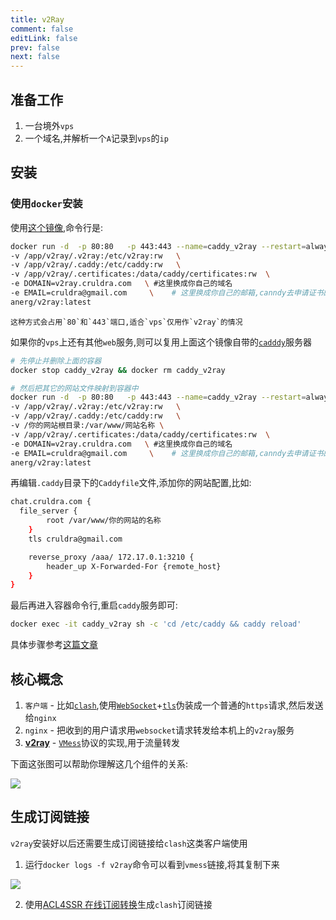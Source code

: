 ```yaml
---
title: v2Ray
comment: false
editLink: false
prev: false
next: false
---
```


## 准备工作

1. 一台境外`vps`
2. 一个域名,并解析一个`A`记录到`vps`的`ip`

## 安装

### 使用`docker`安装

使用[这个镜像](https://github.com/anerg2046/Caddy_V2ray),命令行是:

```bash
docker run -d  -p 80:80   -p 443:443 --name=caddy_v2ray --restart=always  \
-v /app/v2ray/.v2ray:/etc/v2ray:rw   \
-v /app/v2ray/.caddy:/etc/caddy:rw   \
-v /app/v2ray/.certificates:/data/caddy/certificates:rw  \   
-e DOMAIN=v2ray.cruldra.com   \ #这里换成你自己的域名
-e EMAIL=cruldra@gmail.com     \    # 这里换成你自己的邮箱,canndy去申请证书的时候会用到
anerg/v2ray:latest
```

<CommandBuilder :editors='[
{
"label": "容器名称",
"placeholder": "docker容器的名称",
"field": "dockerContainerName",
"type": "text",
"defaultValue": "v2ray"
},
{
"label": "http端口",
"placeholder": "映射到caddy容器的80端口",
"field": "httpPort",
"type": "number",
"defaultValue": 80
},
{
"label": "https端口",
"placeholder": "映射到caddy容器的443端口",
"field": "httpsPort",
"type": "number",
"defaultValue": 443
},
{
"label": "域名",
"placeholder": "v2ray.xxx.com",
"field": "domain",
"type": "text"
},
{
"label": "邮箱",
"placeholder": "caddy去申请证书的时候会用到",
"field": "email",
"type": "text",
"defaultValue": "cruldra@gmail.com"
}
]' cmdTemplate="docker run -d  -p {httpPort}:80   -p {httpsPort}:443 --name={dockerContainerName} --restart=always  \
-v /app/v2ray/.v2ray:/etc/v2ray:rw   \
-v /app/v2ray/.caddy:/etc/caddy:rw   \
-v /app/v2ray/.certificates:/data/caddy/certificates:rw  \
-e DOMAIN={domain}  \
-e EMAIL={email}     \
anerg/v2ray:latest" />


    这种方式会占用`80`和`443`端口,适合`vps`仅用作`v2ray`的情况

如果你的`vps`上还有其他`web`服务,则可以复用上面这个镜像自带的[`cadddy`](https://caddyserver.com/)服务器

```bash
# 先停止并删除上面的容器
docker stop caddy_v2ray && docker rm caddy_v2ray 

# 然后把其它的网站文件映射到容器中
docker run -d  -p 80:80   -p 443:443 --name=caddy_v2ray --restart=always  \
-v /app/v2ray/.v2ray:/etc/v2ray:rw   \
-v /app/v2ray/.caddy:/etc/caddy:rw   \
-v /你的网站根目录:/var/www/网站名称 \
-v /app/v2ray/.certificates:/data/caddy/certificates:rw  \   
-e DOMAIN=v2ray.cruldra.com   \ #这里换成你自己的域名
-e EMAIL=cruldra@gmail.com     \    # 这里换成你自己的邮箱,canndy去申请证书的时候会用到
anerg/v2ray:latest
```

再编辑`.caddy`目录下的`Caddyfile`文件,添加你的网站配置,比如:

```bash
chat.cruldra.com {
  file_server {
		root /var/www/你的网站的名称
	}
	tls cruldra@gmail.com

	reverse_proxy /aaa/ 172.17.0.1:3210 {
		header_up X-Forwarded-For {remote_host}
	}
}

```

最后再进入容器命令行,重启`caddy`服务即可:

```bash
docker exec -it caddy_v2ray sh -c 'cd /etc/caddy && caddy reload'
```



具体步骤参考[这篇文章](https://codefuturesql.top/post/vps/)


## 核心概念

1. `客户端` - 比如[`clash`](https://github.com/lantongxue/clash_for_windows_pkg/releases/tag/0.20.39),使用[`WebSocket`](https://www.liaoxuefeng.com/wiki/1022910821149312/1103303693824096)+[`tls`](https://www.cloudflare.com/zh-cn/learning/ssl/transport-layer-security-tls/)伪装成一个普通的`https`请求,然后发送给`nginx`
2. `nginx` - 把收到的用户请求用`websocket`请求转发给本机上的`v2ray`服务
3. [**v2ray**](https://github.com/v2fly/v2ray-core) - [`VMess`](https://www.v2ray.com/chapter_02/protocols/vmess.html)协议的实现,用于流量转发

下面这张图可以帮助你理解这几个组件的关系:

![](https://cdn.jsdelivr.net/gh/hhypygy/picx-images-hosting@master/v2ray_tls_websocket_nginx.9gwasm9udf.webp)


## 生成订阅链接

`v2ray`安装好以后还需要生成订阅链接给`clash`这类客户端使用

1. 运行`docker logs -f v2ray`命令可以看到`vmess`链接,将其复制下来

![](https://cdn.jsdelivr.net/gh/hhypygy/picx-images-hosting@master/image.2kropbu8tq.webp)

2. 使用[ACL4SSR 在线订阅转换](https://acl4ssr-sub.github.io/)生成`clash`订阅链接

<VidStack   src="https://cruldra-pic.oss-cn-hangzhou.aliyuncs.com/bandicam 2024-03-29 21-19-35-915.mp4" />

